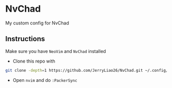 # NvChad
My custom config for NvChad

## Instructions
Make sure you have `NeoVim` and `NvChad` installed

- Clone this repo with
```bash
git clone -depth=1 https://github.com/JerryLiao26/NvChad.git ~/.config/nvim/lua/custom
```

- Open `nvim` and do `:PackerSync`
